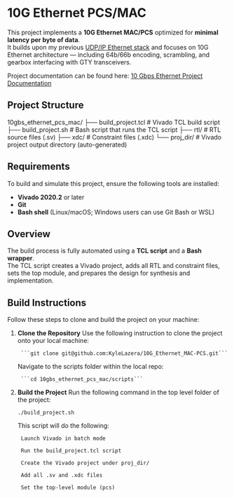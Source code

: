 # 10G Ethernet PCS/MAC

This project implements a **10G Ethernet MAC/PCS** optimized for **minimal latency per byte of data**.  
It builds upon my previous [UDP/IP Ethernet stack](https://github.com/KyleLazera/udp-ip-mac-core) and focuses on 10G Ethernet architecture — including 64b/66b encoding, scrambling, and gearbox interfacing with GTY transceivers.

Project documentation can be found here: [10 Gbps Ethernet Project Documentation](https://docs.google.com/document/d/1BccegNxokFsk6skow2dmSL8w7UbbWKO5YEqboq8Fin8/edit?tab=t.0)

## Project Structure

10gbs_ethernet_pcs_mac/
├── build_project.tcl # Vivado TCL build script
├── build_project.sh # Bash script that runs the TCL script
├── rtl/ # RTL source files (.sv)
├── xdc/ # Constraint files (.xdc)
└── proj_dir/ # Vivado project output directory (auto-generated)

## Requirements

To build and simulate this project, ensure the following tools are installed:

- **Vivado 2020.2** or later  
- **Git**  
- **Bash shell** (Linux/macOS; Windows users can use Git Bash or WSL)

## Overview

The build process is fully automated using a **TCL script** and a **Bash wrapper**.  
The TCL script creates a Vivado project, adds all RTL and constraint files, sets the top module, and prepares the design for synthesis and implementation.

## Build Instructions

Follow these steps to clone and build the project on your machine:

1. **Clone the Repository**
    Use the following instruction to clone the project onto your local machine:

        ```git clone git@github.com:KyleLazera/10G_Ethernet_MAC-PCS.git```

    Navigate to the scripts folder within the local repo:
    
        ```cd 10gbs_ethernet_pcs_mac/scripts```

2. **Build the Project**
    Run the following command in the top level folder of the project:

    ```./build_project.sh```

    This script will do the following: 

        Launch Vivado in batch mode

        Run the build_project.tcl script

        Create the Vivado project under proj_dir/

        Add all .sv and .xdc files

        Set the top-level module (pcs)


